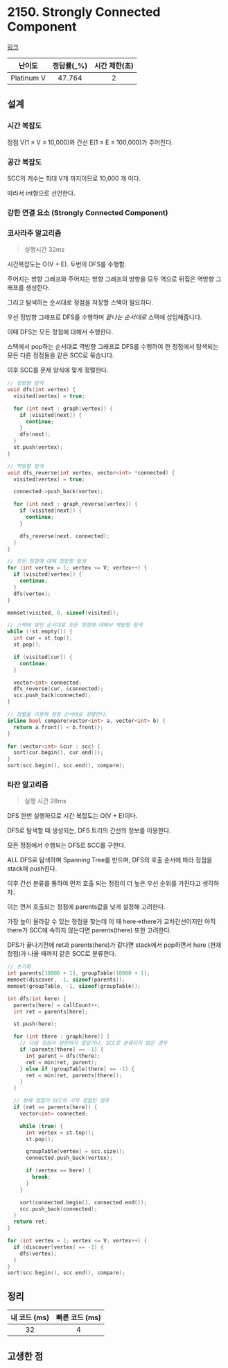 # 2150. Strongly Connected Component

[링크](https://www.acmicpc.net/problem/2150)

|   난이도   | 정답률(\_%) | 시간 제한(초) |
| :--------: | :---------: | :-----------: |
| Platinum V |   47.764    |       2       |

## 설계

### 시간 복잡도

정점 V(1 ≤ V ≤ 10,000)와 간선 E(1 ≤ E ≤ 100,000)가 주어진다.

### 공간 복잡도

SCC의 개수는 최대 V개 까지이므로 10,000 개 이다.

따라서 int형으로 선언한다.

### 강한 연결 요소 (Strongly Connected Component)

### 코사라주 알고리즘

> 실행시간 32ms

시간복잡도는 O(V + E). 두번의 DFS를 수행함.

주어지는 방향 그래프와 주어지는 방향 그래프의 방향을 모두 역으로 뒤집은 역방향 그래프를 생성한다.

그리고 탐색하는 순서대로 정점을 저장할 스택이 필요하다.

우선 정방향 그래프로 DFS를 수행하며 _끝나는 순서대로_ 스택에 삽입해줍니다.

이때 DFS는 모든 정점에 대해서 수행한다.

스택에서 pop하는 순서대로 역방향 그래프로 DFS를 수행하여 한 정점에서 탐색되는 모든 다른 정점들을 같은 SCC로 묶습니다.

이후 SCC를 문제 양식에 맞게 정렬한다.

```cpp
// 정방향 탐색
void dfs(int vertex) {
  visited[vertex] = true;

  for (int next : graph[vertex]) {
    if (visited[next]) {
      continue;
    }
    dfs(next);
  }
  st.push(vertex);
}
```

```cpp
// 역방향 탐색
void dfs_reverse(int vertex, vector<int> *connected) {
  visited[vertex] = true;

  connected->push_back(vertex);

  for (int next : graph_reverse[vertex]) {
    if (visited[next]) {
      continue;
    }

    dfs_reverse(next, connected);
  }
}
```

```cpp
// 모든 정점에 대해 정방향 탐색
for (int vertex = 1; vertex <= V; vertex++) {
  if (visited[vertex]) {
    continue;
  }
  dfs(vertex);
}

memset(visited, 0, sizeof(visited));

// 스택에 쌓인 순서대로 모든 정점에 대해서 역방향 탐색
while (!st.empty()) {
  int cur = st.top();
  st.pop();

  if (visited[cur]) {
    continue;
  }

  vector<int> connected;
  dfs_reverse(cur, &connected);
  scc.push_back(connected);
}
```

```cpp
// 정렬을 이용해 정점 순서대로 정렬한다.
inline bool compare(vector<int> a, vector<int> b) {
  return a.front() < b.front();
}

for (vector<int> &cur : scc) {
  sort(cur.begin(), cur.end());
}
sort(scc.begin(), scc.end(), compare);
```

### 타잔 알고리즘

> 실행 시간 28ms

DFS 한번 실행하므로 시간 복잡도는 O(V + E)이다.

DFS로 탐색할 때 생성되는, DFS 트리의 간선의 정보를 이용한다.

모든 정점에서 수행되는 DFS로 SCC를 구한다.

ALL DFS로 탐색하며 Spanning Tree를 만드며, DFS의 호출 순서에 따라 정점을 stack에 push한다.

이후 간선 분류를 통하여 먼저 호출 되는 정점이 더 높은 우선 순위를 가진다고 생각하자.

이는 먼저 호출되는 정점에 parents값을 낮게 설정해 고려한다.

가장 높이 올라갈 수 있는 정점을 찾는데 이 때 here->there가 교차간선이지만 아직 there가 SCC에 속하지 않는다면 parents(there) 또한 고려한다.

DFS가 끝나기전에 ret과 parents(here)가 같다면 stack에서 pop하면서 here (현재 정점)가 나올 때까지 같은 SCC로 분류한다.

```cpp
// 초기화
int parents[10000 + 1], groupTable[10000 + 1];
memset(discover, -1, sizeof(parents));
memset(groupTable, -1, sizeof(groupTable));
```

```cpp
int dfs(int here) {
  parents[here] = callCount++;
  int ret = parents[here];

  st.push(here);

  for (int there : graph[here]) {
    // 다음 정점이 방문하지 않았거나, SCC로 분류되지 않은 경우
    if (parents[there] == -1) {
      int parent = dfs(there);
      ret = min(ret, parent);
    } else if (groupTable[there] == -1) {
      ret = min(ret, parents[there]);
    }
  }

  // 현재 정점이 SCC의 시작 정점인 경우
  if (ret == parents[here]) {
    vector<int> connected;

    while (true) {
      int vertex = st.top();
      st.pop();

      groupTable[vertex] = scc.size();
      connected.push_back(vertex);

      if (vertex == here) {
        break;
      }
    }

    sort(connected.begin(), connected.end());
    scc.push_back(connected);
  }
  return ret;
}
```

```cpp
for (int vertex = 1; vertex <= V; vertex++) {
  if (discover[vertex] == -1) {
    dfs(vertex);
  }
}
sort(scc.begin(), scc.end(), compare);
```

## 정리

| 내 코드 (ms) | 빠른 코드 (ms) |
| :----------: | :------------: |
|      32      |       4        |

## 고생한 점
